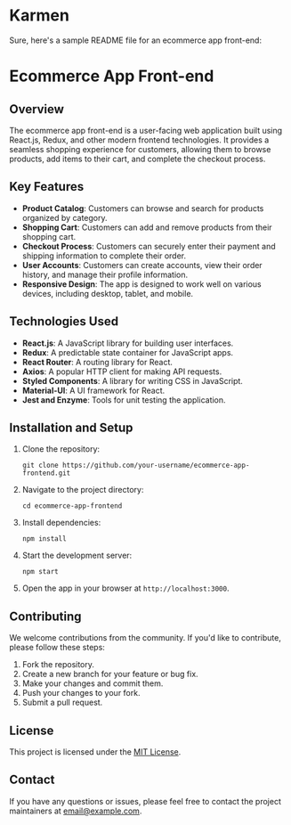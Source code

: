 # Karmen
Sure, here's a sample README file for an ecommerce app front-end:

# Ecommerce App Front-end

## Overview
The ecommerce app front-end is a user-facing web application built using React.js, Redux, and other modern frontend technologies. It provides a seamless shopping experience for customers, allowing them to browse products, add items to their cart, and complete the checkout process.

## Key Features
- **Product Catalog**: Customers can browse and search for products organized by category.
- **Shopping Cart**: Customers can add and remove products from their shopping cart.
- **Checkout Process**: Customers can securely enter their payment and shipping information to complete their order.
- **User Accounts**: Customers can create accounts, view their order history, and manage their profile information.
- **Responsive Design**: The app is designed to work well on various devices, including desktop, tablet, and mobile.

## Technologies Used
- **React.js**: A JavaScript library for building user interfaces.
- **Redux**: A predictable state container for JavaScript apps.
- **React Router**: A routing library for React.
- **Axios**: A popular HTTP client for making API requests.
- **Styled Components**: A library for writing CSS in JavaScript.
- **Material-UI**: A UI framework for React.
- **Jest and Enzyme**: Tools for unit testing the application.

## Installation and Setup
1. Clone the repository:
   ```
   git clone https://github.com/your-username/ecommerce-app-frontend.git
   ```
2. Navigate to the project directory:
   ```
   cd ecommerce-app-frontend
   ```
3. Install dependencies:
   ```
   npm install
   ```
4. Start the development server:
   ```
   npm start
   ```
5. Open the app in your browser at `http://localhost:3000`.

## Contributing
We welcome contributions from the community. If you'd like to contribute, please follow these steps:

1. Fork the repository.
2. Create a new branch for your feature or bug fix.
3. Make your changes and commit them.
4. Push your changes to your fork.
5. Submit a pull request.

## License
This project is licensed under the [MIT License](LICENSE).

## Contact
If you have any questions or issues, please feel free to contact the project maintainers at [email@example.com](mailto:email@example.com).

